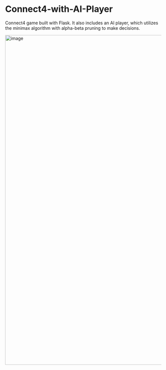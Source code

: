 # Connect4-with-AI-Player

Connect4 game built with Flask. It also includes an AI player, which utilizes the minimax algorithm with alpha-beta pruning to make decisions. 

<img width="1065" alt="image" src="https://github.com/juliewang617/Connect4-with-AI-Player/assets/63472687/bed4b6d6-7634-4347-8001-f7351a4d1ef9">
